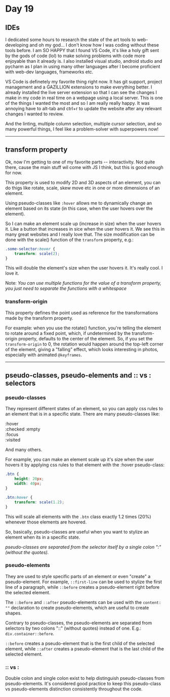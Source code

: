 # Day 19

## IDEs

I dedicated some hours to research the state of the art tools to web-developing and oh my god... I don't know how I was coding without these tools before. I am SO HAPPY that I found VS Code, it's like a holy gift sent by the gods of code (lol) to make solving problems with code more enjoyable than it already is. I also installed visual studio, android studio and pycharm as I plan in using many other languages after I become proficient with web-dev languages, frameworks etc.

VS Code is definetely my favorite thing right now. It has git support, project management and a GAZILLION extensions to make everything better. I already installed the live server extension so that I can see the changes I make in my code in real time on a webpage using a local server. This is one of the things I wanted the most and so I am really really happy. It was annoying have to alt-tab and ctrl+r to update the website after any relevant changes I wanted to review.

And the linting, multiple column selection, multiple cursor selection, and so many powerful things, I feel like a problem-solver with superpowers now!

---

## transform property

Ok, now I'm getting to one of my favorite parts -- interactivity. Not quite there, cause the main stuff wil come with JS I think, but this is good enough for now.

This property is used to modify 2D and 3D aspects of an element, you can do thigs like rotate, scale, skew move etc in one or more dimensions of an element.

Using pseudo-classes like `:hover` allows me to dynamically change an element based on its state (in this case, when the user hovers over the element).

So I can make an element scale up (increase in size) when the user hovers it. Like a button that increases in sice when the user hovers it. We see this in many great websites and I really love that. The size modification can be done with the scale() function of the `transform` property, e.g.:

```css
.some-selector:hover {
    transform: scale(2);
}
```

This will double the element's size when the user hovers it. It's really cool. I love it.

Note: *You can use multiple functions for the value of a transform property, you just need to separate the functions with a whitespace*

### transform-origin

This property defines the point used as reference for the transformations made by the transform property.

For example: when you use the rotate() function, you're telling the element to rotate around a fixed point, which, if undetermined by the transform-origin property, defaults to the center of the element. So, if you set the `transform-origin` to 0, the rotation would happen around the top-left corner of the element, giving a "falling" effect, which looks interesting in photos, especially with animated `@keyframes`.

---

## pseudo-classes, pseudo-elements and :: vs : selectors

### **pseudo-classes**

They represent different states of an element, so you can apply css rules to an element that is in a specific state. There are many pseudo-classes like:

:hover  
:checked
:empty  
:focus  
:visited

And many others.

For example, you can make an element scale up it's size when the user hovers it by applying css rules to that element with the :hover pseudo-class:

```css
.btn {
    height: 20px;
    width: 40px;
}

.btn:hover {
    transform: scale(1.2);
}
```

This will scale all elements with the `.btn` class exactly 1.2 times (20%) whenever those elements are hovered.

So, basically, pseudo-classes are useful when you want to stylize an element when its in a specific state.

*pseudo-classes are separated from the selector itself by a single colon ":" (without the quotes).*

### **pseudo-elements**

They are used to style specific parts of an element or even "create" a pseudo-element. For example, `::first-line` can be used to stylize the first line of a paragraph, while `::before` creates a pseudo-element right before the selected element.

The `::before` and `::after` pseudo-elements can be used with the `content: ""` declaration to create pseudo-elements, which are useful to create shapes.

Contrary to pseudo-classes, the pseudo-elements are separated from selectors by two colons "::" (without quotes) instead of one. E.g.: `div.container::before`.

`::before` creates a pseudo-element that is the first child of the selected element, while `::after` creates a pseudo-element that is the last child of the selected element.

### **:: vs :**

Double colon and single colon exist to help distinguish pseudo-classes from pseudo-elements. It's considered good practice to keep this pseudo-class vs pseudo-elements distinction consistently throughout the code.
